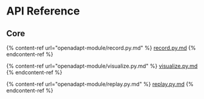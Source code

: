 # API Reference

## Core

{% content-ref url="openadapt-module/record.py.md" %}
[record.py.md](openadapt-module/record.py.md)
{% endcontent-ref %}

{% content-ref url="openadapt-module/visualize.py.md" %}
[visualize.py.md](openadapt-module/visualize.py.md)
{% endcontent-ref %}

{% content-ref url="openadapt-module/replay.py.md" %}
[replay.py.md](openadapt-module/replay.py.md)
{% endcontent-ref %}

